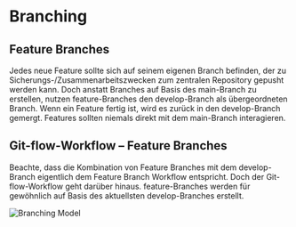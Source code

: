 # Branching 

## Feature Branches

Jedes neue Feature sollte sich auf seinem eigenen Branch befinden, der zu Sicherungs-/Zusammenarbeitszwecken zum zentralen Repository gepusht werden kann. Doch anstatt Branches auf Basis des main-Branch zu erstellen, nutzen feature-Branches den develop-Branch als übergeordneten Branch. Wenn ein Feature fertig ist, wird es zurück in den develop-Branch gemergt. Features sollten niemals direkt mit dem main-Branch interagieren.

## Git-flow-Workflow – Feature Branches

Beachte, dass die Kombination von Feature Branches mit dem develop-Branch eigentlich dem Feature Branch Workflow entspricht. Doch der Git-flow-Workflow geht darüber hinaus. feature-Branches werden für gewöhnlich auf Basis des aktuellsten develop-Branches erstellt.

![Branching Model](https://wac-cdn.atlassian.com/dam/jcr:34c86360-8dea-4be4-92f7-6597d4d5bfae/02%20Feature%20branches.svg?cdnVersion=1805)
